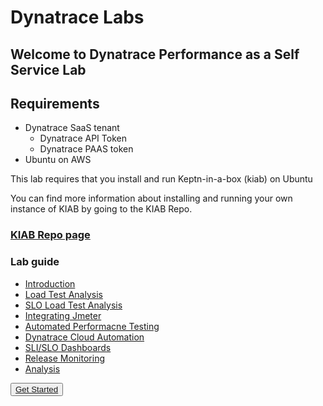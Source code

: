 # Dynatrace Labs

## Welcome to Dynatrace Performance as a Self Service Lab

## Requirements
- Dynatrace SaaS tenant
  - Dynatrace API Token
  - Dynatrace PAAS token
- Ubuntu on AWS

This lab requires that you install and run Keptn-in-a-box (kiab) on Ubuntu

You can find more information about installing and running your own instance of KIAB by going to the KIAB Repo.

### [KIAB Repo page](https://github.com/jyarb-keptn/keptn-in-a-box/tree/0.8.10) 

### Lab guide

- [Introduction](content/01_Prep/index.md)
- [Load Test Analysis](content/02_Load_Test_Analysis_Performance_Issue/index.md)
- [SLO Load Test Analysis](content/03_SLOs_Load_Test_Analysis_Error_Issue/index.md)
- [Integrating Jmeter](content/04_Integrate_JMeter/index.md)
- [Automated Performacne Testing](content/05_Automated_performance_test/index.md)
- [Dynatrace Cloud Automation](content/06_Cloud_Automation/index.md)
- [SLI/SLO Dashboards](content/07_SLI_SLO_Dashboards/index.md)
- [Release Monitoring](content/08_Release_Monitoring/index.md)
- [Analysis](content/09_Analysis/index.md)

<button class="button-save large">[Get Started](content/01_Prep/index.md)</button>
